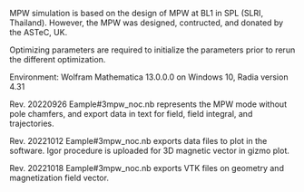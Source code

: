 MPW simulation is based on the design of MPW at BL1 in SPL (SLRI, Thailand). However, the MPW was designed, contructed, and donated by the ASTeC, UK.

Optimizing parameters are required to initialize the parameters prior to rerun the different optimization.

Environment: Wolfram Mathematica 13.0.0.0 on Windows 10, Radia version 4.31

Rev. 20220926
Eample#3mpw_noc.nb represents the MPW mode without pole chamfers, and export data in text for field, field integral, and trajectories.

Rev. 20221012
Eample#3mpw_noc.nb exports data files to plot in the software. Igor procedure is uploaded for 3D magnetic vector in gizmo plot.

Rev. 20221018
Eample#3mpw_noc.nb exports VTK files on geometry and magnetization field vector.
